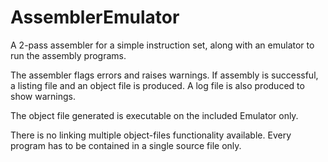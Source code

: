 # AssemblerEmulator

A 2-pass assembler for a simple instruction set, along with an emulator to run the assembly programs.

The assembler flags errors and raises warnings. If assembly is successful, a listing file and an object file is produced. A log file is also produced to show warnings.

The object file generated is executable on the included Emulator only.

There is no linking multiple object-files functionality available. Every program has to be contained in a single source file only.  
 

